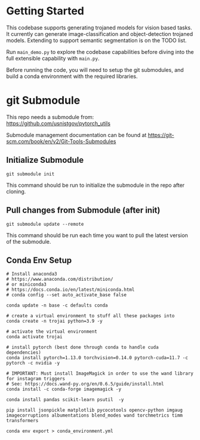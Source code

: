 # Getting Started

This codebase supports generating trojaned models for vision based tasks. It currently can generate image-classification and object-detection trojaned models. Extending to support semantic segmentation is on the TODO list.

Run `main_demo.py` to explore the codebase capabilities before diving into the full extensible capability with `main.py`.

Before running the code, you will need to setup the git submodules, and build a conda environment with the required libraries. 


# git Submodule

This repo needs a submodule from: https://github.com/usnistgov/pytorch_utils

Submodule management documentation can be found at https://git-scm.com/book/en/v2/Git-Tools-Submodules

## Initialize Submodule

`git submodule init`

This command should be run to initialize the submodule in the repo after cloning.

## Pull changes from Submodule (after init)

`git submodule update --remote`

This command should be run each time you want to pull the latest version of the submodule. 


## Conda Env Setup

```
# Install anaconda3
# https://www.anaconda.com/distribution/
# or miniconda3
# https://docs.conda.io/en/latest/miniconda.html
# conda config --set auto_activate_base false

conda update -n base -c defaults conda

# create a virtual environment to stuff all these packages into
conda create -n trojai python=3.9 -y

# activate the virtual environment
conda activate trojai

# install pytorch (best done through conda to handle cuda dependencies)
conda install pytorch=1.13.0 torchvision=0.14.0 pytorch-cuda=11.7 -c pytorch -c nvidia -y

# IMPORTANT: Must install ImageMagick in order to use the wand library for instagram triggers
# See: https://docs.wand-py.org/en/0.6.5/guide/install.html
conda install -c conda-forge imagemagick -y

conda install pandas scikit-learn psutil  -y

pip install jsonpickle matplotlib pycocotools opencv-python imgaug imagecorruptions albumentations blend_modes wand torchmetrics timm transformers

conda env export > conda_environment.yml
```



